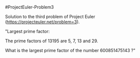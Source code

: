 #ProjectEuler-Problem3

Solution to the third  problem of Project Euler (https://projecteuler.net/problem=3).

"Largest prime factor:

The prime factors of 13195 are 5, 7, 13 and 29.

What is the largest prime factor of the number 600851475143 ?"


